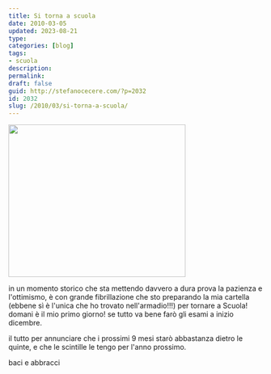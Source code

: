 ```yaml
---
title: Si torna a scuola
date: 2010-03-05
updated: 2023-08-21
type: 
categories: [blog]
tags:
- scuola
description: 
permalink: 
draft: false
guid: http://stefanocecere.com/?p=2032
id: 2032
slug: /2010/03/si-torna-a-scuola/
---
```


[<img class="aligncenter size-full wp-image-2033" title="cartella_scuola" src="http://stefanocecere.com/wp-content/uploads/sites/3/2010/03/cartella_scuola.jpg" alt="" width="350" height="302" srcset="http://stefanocecere.com/wp-content/uploads/sites/3/2010/03/cartella_scuola.jpg 350w, http://stefanocecere.com/wp-content/uploads/sites/3/2010/03/cartella_scuola-300x259.jpg 300w" sizes="(max-width: 350px) 100vw, 350px" />](http://stefanocecere.com/wp-content/uploads/sites/3/2010/03/cartella_scuola.jpg)

in un momento storico che sta mettendo davvero a dura prova la pazienza e l'ottimismo, è con grande fibrillazione che sto preparando la mia cartella (ebbene sì è l'unica che ho trovato nell'armadio!!!) per tornare a Scuola! domani è il mio primo giorno! se tutto va bene farò gli esami a inizio dicembre.

il tutto per annunciare che i prossimi 9 mesi starò abbastanza dietro le quinte, e che le scintille le tengo per l'anno prossimo.

baci e abbracci